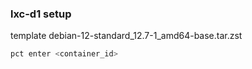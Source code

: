 ### lxc-d1 setup
template debian-12-standard_12.7-1_amd64-base.tar.zst

```bash
pct enter <container_id>
```